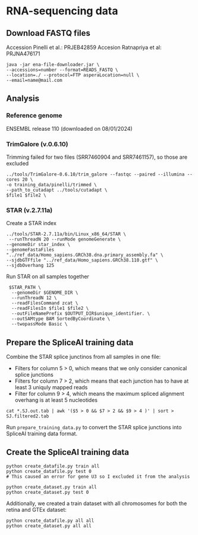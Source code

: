 # RNA-sequencing data

## Download FASTQ files

Accession Pinelli et al.: PRJEB42859
Accesion Ratnapriya et al: PRJNA476171

```
java -jar ena-file-downloader.jar \
--accessions=number --format=READS_FASTQ \
--location=./ --protocol=FTP asperaLocation=null \
--email=name@mail.com
```

## Analysis

### Reference genome
ENSEMBL release 110 (downloaded on 08/01/2024)

### TrimGalore (v.0.6.10)
Trimming failed for two files (SRR7460904 and SRR7461157), so those are excluded

```
../tools/TrimGalore-0.6.10/trim_galore --fastqc --paired --illumina --cores 20 \
-o training_data/pinelli/trimmed \
--path_to_cutadapt ../tools/cutadapt \
$file1 $file2 \
```

### STAR (v.2.7.11a)

Create a STAR index
```
../tools/STAR-2.7.11a/bin/Linux_x86_64/STAR \
 --runThreadN 20 --runMode genomeGenerate \
--genomeDir star_index \
--genomeFastaFiles "../ref_data/Homo_sapiens.GRCh38.dna.primary_assembly.fa" \
--sjdbGTFfile "../ref_data/Homo_sapiens.GRCh38.110.gtf" \
--sjdbOverhang 125
```

Run STAR on all samples together
```
 $STAR_PATH \
  --genomeDir $GENOME_DIR \
  --runThreadN 12 \
  --readFilesCommand zcat \
  --readFilesIn $file1 $file2 \
  --outFileNamePrefix $OUTPUT_DIR$unique_identifier. \
  --outSAMtype BAM SortedByCoordinate \
  --twopassMode Basic \
```

## Prepare the SpliceAI training data

Combine the STAR splice junctinos from all samples in one file:
-  Filters for column 5 > 0, which means that we only consider canonical splice junctions
- Filters for column 7 > 2, which means that each junction has to have at least 3 uniquly mapped reads 
- Filter for column 9 > 4, which means the maximum spliced alignment overhang is at least 5 nucleotides

```
cat *.SJ.out.tab | awk '($5 > 0 && $7 > 2 && $9 > 4 )' | sort > SJ.filtered2.tab
```

Run `prepare_training_data.py` to convert the STAR splice junctions into SpliceAI training data format. 

## Create the SpliceAI training data
```
python create_datafile.py train all
python create_datafile.py test 0
# This caused an error for gene U3 so I excluded it from the analysis

python create_dataset.py train all
python create_dataset.py test 0
```

Additionally, we created a train dataset with all chromosomes for both the retina and GTEx dataset:

```
python create_datafile.py all all
python create_dataset.py all all
```